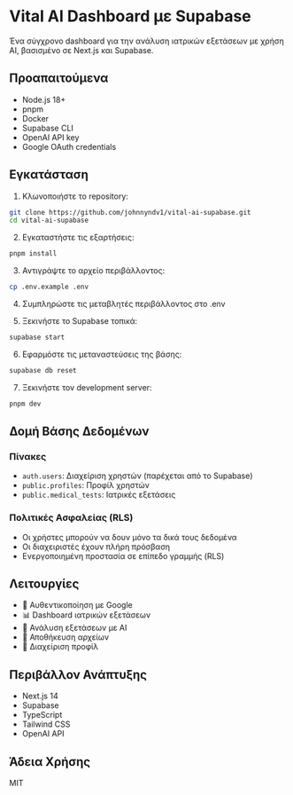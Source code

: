 # Vital AI Dashboard με Supabase

Ένα σύγχρονο dashboard για την ανάλυση ιατρικών εξετάσεων με χρήση AI, βασισμένο σε Next.js και Supabase.

## Προαπαιτούμενα

- Node.js 18+
- pnpm
- Docker
- Supabase CLI
- OpenAI API key
- Google OAuth credentials

## Εγκατάσταση

1. Κλωνοποιήστε το repository:
```bash
git clone https://github.com/johnnyndv1/vital-ai-supabase.git
cd vital-ai-supabase
```

2. Εγκαταστήστε τις εξαρτήσεις:
```bash
pnpm install
```

3. Αντιγράψτε το αρχείο περιβάλλοντος:
```bash
cp .env.example .env
```

4. Συμπληρώστε τις μεταβλητές περιβάλλοντος στο .env

5. Ξεκινήστε το Supabase τοπικά:
```bash
supabase start
```

6. Εφαρμόστε τις μεταναστεύσεις της βάσης:
```bash
supabase db reset
```

7. Ξεκινήστε τον development server:
```bash
pnpm dev
```

## Δομή Βάσης Δεδομένων

### Πίνακες

- `auth.users`: Διαχείριση χρηστών (παρέχεται από το Supabase)
- `public.profiles`: Προφίλ χρηστών
- `public.medical_tests`: Ιατρικές εξετάσεις

### Πολιτικές Ασφαλείας (RLS)

- Οι χρήστες μπορούν να δουν μόνο τα δικά τους δεδομένα
- Οι διαχειριστές έχουν πλήρη πρόσβαση
- Ενεργοποιημένη προστασία σε επίπεδο γραμμής (RLS)

## Λειτουργίες

- 🔐 Αυθεντικοποίηση με Google
- 📊 Dashboard ιατρικών εξετάσεων
- 🤖 Ανάλυση εξετάσεων με AI
- 📁 Αποθήκευση αρχείων
- 👥 Διαχείριση προφίλ

## Περιβάλλον Ανάπτυξης

- Next.js 14
- Supabase
- TypeScript
- Tailwind CSS
- OpenAI API

## Άδεια Χρήσης

MIT